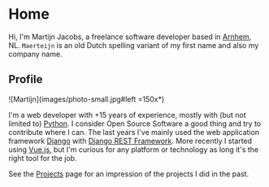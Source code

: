 # Home
Hi, I'm Martijn Jacobs, a freelance software developer based in [Arnhem](https://www.google.nl/maps/place/Arnhem/), NL. `Maerteijn` is an old Dutch spelling variant of my first name and also my company name.

## Profile
![Martijn](images/photo-small.jpg#left =150x*)

I'm a web developer with +15 years of experience, mostly with (but not limited to) [Python](https://www.python.org/). I consider Open Source Software a good thing and try to contribute where I can. The last years I've mainly used the web application framework [Django](https://www.djangoproject.com/) with [Django REST Framework](https://www.django-rest-framework.org/). More recently I started using [Vue.js](https://vuejs.org/), but I'm curious for any platform or technology as long it's the right tool for the job.

See the [Projects](./projects) page for an impression of the projects I did in the past.
